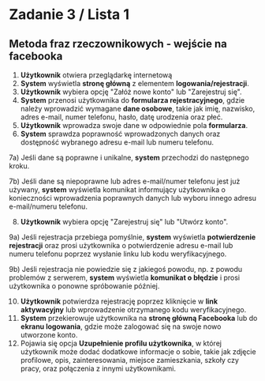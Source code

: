 # Zadanie 3 / Lista 1

## Metoda fraz rzeczownikowych - wejście na facebooka

1) **Użytkownik** otwiera przeglądarkę internetową
2) **System** wyświetla **stronę główną** z elementem **logowania/rejestracji**.
3) **Użytkownik** wybiera opcję "Załóż nowe konto" lub "Zarejestruj się".
4) **System** przenosi użytkownika do **formularza rejestracyjnego**, gdzie należy wprowadzić wymagane **dane osobowe**, takie jak imię, nazwisko, adres e-mail, numer telefonu, hasło, datę urodzenia oraz płeć.
5) **Użytkownik** wprowadza swoje dane w odpowiednie pola **formularza**.
6) **System** sprawdza poprawność wprowadzonych danych oraz dostępność wybranego adresu e-mail lub numeru telefonu.

7a) Jeśli dane są poprawne i unikalne, **system** przechodzi do następnego kroku.

7b) Jeśli dane są niepoprawne lub adres e-mail/numer telefonu jest już używany, **system** wyświetla komunikat informujący użytkownika o konieczności wprowadzenia poprawnych danych lub wyboru innego adresu e-mail/numeru telefonu.

8) **Użytkownik** wybiera opcję "Zarejestruj się" lub "Utwórz konto".

9a) Jeśli rejestracja przebiega pomyślnie, **system** wyświetla **potwierdzenie rejestracji** oraz prosi użytkownika o potwierdzenie adresu e-mail lub numeru telefonu poprzez wysłanie linku lub kodu weryfikacyjnego.

9b) Jeśli rejestracja nie powiedzie się z jakiegoś powodu, np. z powodu problemów z serwerem, **system** wyświetla **komunikat o błędzie** i prosi użytkownika o ponowne spróbowanie później.

10)  **Użytkownik** potwierdza rejestrację poprzez kliknięcie w **link aktywacyjny** lub wprowadzenie otrzymanego kodu weryfikacyjnego.
11)  **System** przekierowuje użytkownika na **stronę główną Facebooka** lub do **ekranu logowania**, gdzie może zalogować się na swoje nowo utworzone konto.
12)  Pojawia się opcja **Uzupełnienie profilu użytkownika**, w której użytkownik może dodać dodatkowe informacje o sobie, takie jak zdjęcie profilowe, opis, zainteresowania, miejsce zamieszkania, szkoły czy pracy, oraz połączenia z innymi użytkownikami.
